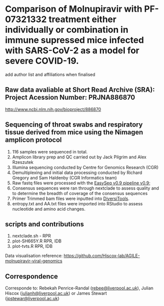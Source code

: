 # Comparison of Molnupiravir with PF-07321332 treatment either individually or combination in immune supressed mice infected with SARS-CoV-2 as a model for severe COVID-19.

add author list and affiliations when finalised

## Raw data avaliable at Short Read Archive (SRA): Project Acession Number: PRJNA886870

http://www.ncbi.nlm.nih.gov/bioproject/886870

## Sequencing of throat swabs and respiratory tissue derived from mice using the Nimagen amplicon protocol

1. 116 samples were sequenced in total.
2. Amplicon library prep and QC carried out by Jack Pilgrim and Alex Rzeszutek 
3. Illumina sequencing conducted by Centre for Genomics Research (CGR)
4. Demultiplexing and initial data processing conducted by Richard Gregory and Sam Haldenby (CGR Informatics team)
5. Raw fastq files were processed with the [EasySeq v0.9 pipeline v0.9;](https://github.com/JordyCoolen/easyseq_covid19)
6. Consensus sequences were ran through nextclade to assess quality and to determine the breadth of coverage of the consensus sequences
7. Primer Trimmed bam files were inputted into [DiversiTools](http://josephhughes.github.io/DiversiTools/).
8. entropy.txt and AA.txt files were imported into RStudio to assess nucleotide and amino acid changes.


## scripts and contributions
  
1. nextclade.sh - RPR
2. plot-SH665Y.R RPR, IDB
3. plot-tvts.R RPR, IDB

Data visualisation reference: https://github.com/Hiscox-lab/AGILE-molnupiravir-viral-genomics

## Correspondence

Corresponde to: Rebekah Penrice-Randal (rebee@liverpool.ac.uk), Julian Hiscox (julianh@liverpool.ac.uk) or James Stewart (jpstewar@liverpool.ac.uk) 


